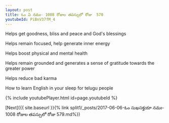 ```yaml
---
layout: post
title: ఓం ఏ నమః- 1008 రోజుల తపస్సులో రోజు  570
youtubeId: PiBnV37fM_4
---
```

 
 
Helps get goodness, bliss and peace and God's blessings
 
Helps remain focused, help generate inner energy 
 
Helps boost physical and mental health 
 
Helps remain grounded and generates a sense of gratitude towards the greater power 
 
Helps reduce bad karma
 
How to learn English in your sleep for telugu people
 
 
 
 


{% include youtubePlayer.html id=page.youtubeId %}
 
[Next]({{ site.baseurl }}{% link split1/_posts/2017-06-06-ఓం సుఖసక్తయా నమః- 1008 రోజుల తపస్సులో రోజు  579.md%})
 
